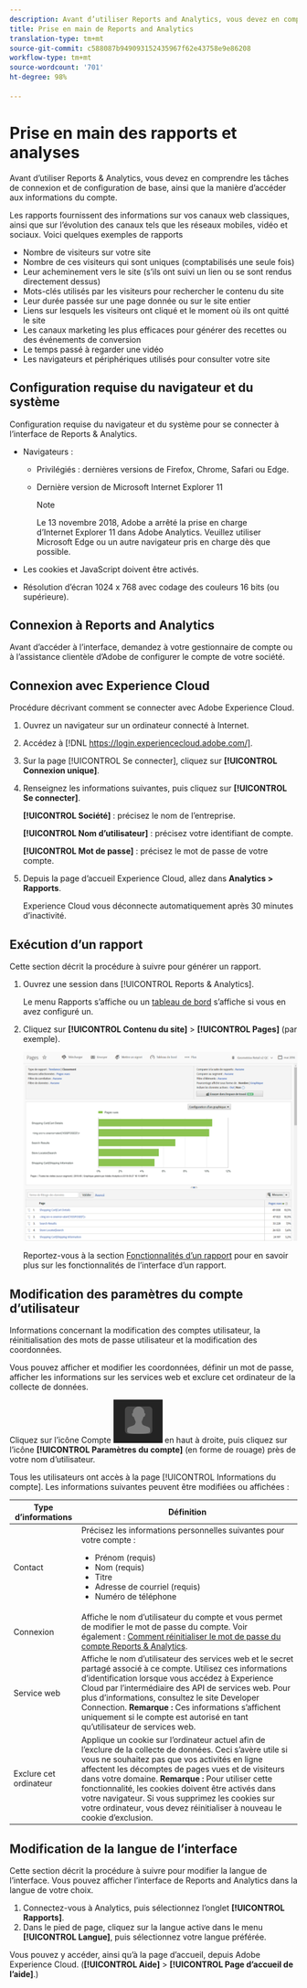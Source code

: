 ```yaml
---
description: Avant d’utiliser Reports and Analytics, vous devez en comprendre les tâches de connexion et de configuration de base, ainsi que la manière d’accéder aux informations du compte.
title: Prise en main de Reports and Analytics
translation-type: tm+mt
source-git-commit: c588087b949093152435967f62e43758e9e86208
workflow-type: tm+mt
source-wordcount: '701'
ht-degree: 98%

---
```



# Prise en main des rapports et analyses

Avant d’utiliser Reports &amp; Analytics, vous devez en comprendre les tâches de connexion et de configuration de base, ainsi que la manière d’accéder aux informations du compte.

Les rapports fournissent des informations sur vos canaux web classiques, ainsi que sur l’évolution des canaux tels que les réseaux mobiles, vidéo et sociaux. Voici quelques exemples de rapports 

* Nombre de visiteurs sur votre site
* Nombre de ces visiteurs qui sont uniques (comptabilisés une seule fois)
* Leur acheminement vers le site (s’ils ont suivi un lien ou se sont rendus directement dessus)
* Mots-clés utilisés par les visiteurs pour rechercher le contenu du site
* Leur durée passée sur une page donnée ou sur le site entier
* Liens sur lesquels les visiteurs ont cliqué et le moment où ils ont quitté le site
* Les canaux marketing les plus efficaces pour générer des recettes ou des événements de conversion
* Le temps passé à regarder une vidéo
* Les navigateurs et périphériques utilisés pour consulter votre site

## Configuration requise du navigateur et du système

Configuration requise du navigateur et du système pour se connecter à l’interface de Reports &amp; Analytics.

* Navigateurs :

   * Privilégiés : dernières versions de Firefox, Chrome, Safari ou Edge.
   * Dernière version de Microsoft Internet Explorer 11

      >[!NOTE]
      >
      >Le 13 novembre 2018, Adobe a arrêté la prise en charge d’Internet Explorer 11 dans Adobe Analytics. Veuillez utiliser Microsoft Edge ou un autre navigateur pris en charge dès que possible.

* Les cookies et JavaScript doivent être activés.
* Résolution d’écran 1024 x 768 avec codage des couleurs 16 bits (ou supérieure).

## Connexion à Reports and Analytics

Avant d’accéder à l’interface, demandez à votre gestionnaire de compte ou à l’assistance clientèle d’Adobe de configurer le compte de votre société.

## Connexion avec Experience Cloud

Procédure décrivant comment se connecter avec Adobe Experience Cloud.

1. Ouvrez un navigateur sur un ordinateur connecté à Internet.
1. Accédez à [!DNL https://login.experiencecloud.adobe.com/].
1. Sur la page [!UICONTROL Se connecter], cliquez sur **[!UICONTROL Connexion unique]**.
1. Renseignez les informations suivantes, puis cliquez sur **[!UICONTROL Se connecter]**.

   **[!UICONTROL Société]** : précisez le nom de l’entreprise.

   **[!UICONTROL Nom d’utilisateur]** : précisez votre identifiant de compte.

   **[!UICONTROL Mot de passe]** : précisez le mot de passe de votre compte.
1. Depuis la page d’accueil Experience Cloud, allez dans **Analytics > Rapports**.

   Experience Cloud vous déconnecte automatiquement après 30 minutes d’inactivité.

## Exécution d’un rapport

Cette section décrit la procédure à suivre pour générer un rapport.

1. Ouvrez une session dans [!UICONTROL Reports &amp; Analytics].

   Le menu Rapports s’affiche ou un [tableau de bord](/help/analyze/reports-analytics/dashboard.md) s’affiche si vous en avez configuré un.

1. Cliquez sur **[!UICONTROL Contenu du site]** > **[!UICONTROL Pages]** (par exemple).

   ![](assets/pages_report.png)

   Reportez-vous à la section [Fonctionnalités d’un rapport](/help/analyze/reports-analytics/overview/report-overview.md) pour en savoir plus sur les fonctionnalités de l’interface d’un rapport.

## Modification des paramètres du compte d’utilisateur

Informations concernant la modification des comptes utilisateur, la réinitialisation des mots de passe utilisateur et la modification des coordonnées.

Vous pouvez afficher et modifier les coordonnées, définir un mot de passe, afficher les informations sur les services web et exclure cet ordinateur de la collecte de données.

Cliquez sur l’icône Compte ![](assets/account.png) en haut à droite, puis cliquez sur l’icône **[!UICONTROL Paramètres du compte]** (en forme de rouage) près de votre nom d’utilisateur.

Tous les utilisateurs ont accès à la page [!UICONTROL Informations du compte]. Les informations suivantes peuvent être modifiées ou affichées :

| Type d’informations | Définition |
| --- | --- |
| Contact | Précisez les informations personnelles suivantes pour votre compte :<ul><li>Prénom (requis)</li><li>Nom (requis)</li><li>Titre</li><li>Adresse de courriel (requis)</li><li>Numéro de téléphone</li></ul> |
| Connexion | Affiche le nom d’utilisateur du compte et vous permet de modifier le mot de passe du compte. Voir également : [Comment réinitialiser le mot de passe du compte Reports &amp; Analytics](https://experienceleague.adobe.com/docs/analytics/technotes/troubleshoot-login.html?lang=en). |
| Service web | Affiche le nom d’utilisateur des services web et le secret partagé associé à ce compte. Utilisez ces informations d’identification lorsque vous accédez à Experience Cloud par l’intermédiaire des API de services web. Pour plus d’informations, consultez le site Developer Connection. **Remarque :** Ces informations s’affichent uniquement si le compte est autorisé en tant qu’utilisateur de services web. |
| Exclure cet ordinateur | Applique un cookie sur l’ordinateur actuel afin de l’exclure de la collecte de données. Ceci s’avère utile si vous ne souhaitez pas que vos activités en ligne affectent les décomptes de pages vues et de visiteurs dans votre domaine. **Remarque :** Pour utiliser cette fonctionnalité, les cookies doivent être activés dans votre navigateur. Si vous supprimez les cookies sur votre ordinateur, vous devez réinitialiser à nouveau le cookie d’exclusion. |

## Modification de la langue de l’interface

Cette section décrit la procédure à suivre pour modifier la langue de l’interface. Vous pouvez afficher l’interface de Reports and Analytics dans la langue de votre choix.

1. Connectez-vous à Analytics, puis sélectionnez l’onglet **[!UICONTROL Rapports]**.
1. Dans le pied de page, cliquez sur la langue active dans le menu **[!UICONTROL Langue]**, puis sélectionnez votre langue préférée.

Vous pouvez y accéder, ainsi qu’à la page d’accueil, depuis Adobe Experience Cloud. (**[!UICONTROL Aide]** > **[!UICONTROL Page d’accueil de l’aide]**.)
